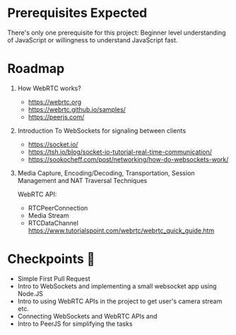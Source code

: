 # Prerequisites Expected

There's only one prerequisite for this project: 
 Beginner level understanding of JavaScript or willingness to understand JavaScript fast.

# Roadmap

1. How WebRTC works?
   * https://webrtc.org
   * https://webrtc.github.io/samples/
   * https://peerjs.com/

2. Introduction To WebSockets for signaling between clients
   * https://socket.io/
   * https://tsh.io/blog/socket-io-tutorial-real-time-communication/
   * https://sookocheff.com/post/networking/how-do-websockets-work/

3. Media Capture, Encoding/Decoding, Transportation, Session Management and NAT Traversal Techniques

   WebRTC API:
   * RTCPeerConnection
   * Media Stream
   * RTCDataChannel
   https://www.tutorialspoint.com/webrtc/webrtc_quick_guide.htm
   
   
# Checkpoints 🏁

* Simple First Pull Request
* Intro to WebSockets and implementing a small websocket app using Node.JS
* Intro to using WebRTC APIs in the project to get user's camera stream etc.
* Connecting WebSockets and WebRTC APIs and 
* Intro to PeerJS for simplifying the tasks
